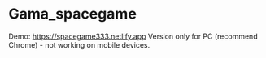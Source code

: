 # Gama_spacegame
 
Demo: https://spacegame333.netlify.app
Version only for PC (recommend Chrome) - not working on mobile devices. 
